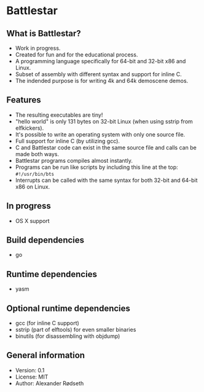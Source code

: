 Battlestar
==========

What is Battlestar?
-------------------

* Work in progress.
* Created for fun and for the educational process.
* A programming language specifically for 64-bit and 32-bit x86 and Linux.
* Subset of assembly with different syntax and support for inline C.
* The indended purpose is for writing 4k and 64k demoscene demos.

Features
--------

* The resulting executables are tiny!
* "hello world" is only 131 bytes on 32-bit Linux (when using sstrip from elfkickers).
* It's possible to write an operating system with only one source file.
* Full support for inline C (by utilizing gcc).
* C and Battlestar code can exist in the same source file and calls can be made both ways.
* Battlestar programs compiles almost instantly.
* Programs can be run like scripts by including this line at the top: ```#!/usr/bin/bts```
* Interrupts can be called with the same syntax for both 32-bit and 64-bit x86 on Linux.

In progress
-----------
* OS X support

Build dependencies
------------------
* go

Runtime dependencies
--------------------
* yasm

Optional runtime dependencies
-----------------------------
* gcc (for inline C support)
* sstrip (part of elftools) for even smaller binaries
* binutils (for disassembling with objdump)

General information
-------------------
* Version: 0.1
* License: MIT
* Author: Alexander Rødseth

